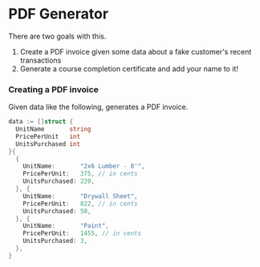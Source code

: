 
# PDF Generator

There are two goals with this.

1. Create a PDF invoice given some data about a fake customer's recent transactions
2. Generate a course completion certificate and add your name to it!

### Creating a PDF invoice

Given data like the following, generates a PDF invoice.

```go
data := []struct {
  UnitName       string
  PricePerUnit   int
  UnitsPurchased int
}{
  {
    UnitName:       "2x6 Lumber - 8'",
    PricePerUnit:   375, // in cents
    UnitsPurchased: 220,
  }, {
    UnitName:       "Drywall Sheet",
    PricePerUnit:   822, // in cents
    UnitsPurchased: 50,
  }, {
    UnitName:       "Paint",
    PricePerUnit:   1455, // in cents
    UnitsPurchased: 3,
  },
}
```
